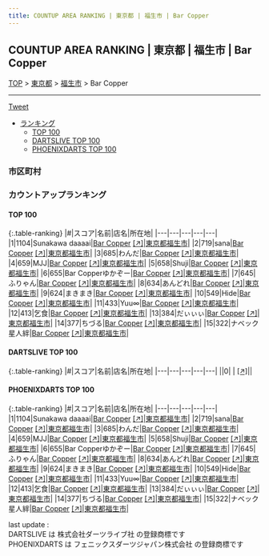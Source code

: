 ```yaml
---
title: COUNTUP AREA RANKING | 東京都 | 福生市 | Bar Copper
---
```

## COUNTUP AREA RANKING | 東京都 | 福生市 | Bar Copper

[TOP](/darts/rank/) > [東京都](/darts/rank/東京都/) > [福生市](/darts/rank/東京都/福生市/) > Bar Copper

___

<a href="https://twitter.com/share?ref_src=twsrc%5Etfw" data-text="COUNTUP AREA RANKING | 東京都福生市Bar Copper" class="twitter-share-button" data-hashtags="DARTSLIVE,PHOENIXDARTS,darts,ダーツ" data-show-count="false">Tweet</a>

* [ランキング](#カウントアップランキング)
    * [TOP 100](#top-100)
    * [DARTSLIVE TOP 100](#dartslive-top-100)
    * [PHOENIXDARTS TOP 100](#phoenixdarts-top-100)

### 市区町村

<ul>

</ul>

### カウントアップランキング

#### TOP 100



{:.table-ranking}
|#|スコア|名前|店名|所在地|
|---|---|---|---|---|
|1|1104|<span class="rank-name-pd">Sunakawa daaaai</span>|<a href="/darts/rank/shops/53970.html">Bar Copper</a> <a href="https://vs.phoenixdarts.com/jp/shop/shopDetailInfo/s_53970?s_seq=53970">[↗]</a>|<a href="/darts/rank/東京都/福生市">東京都福生市</a>|
|2|719|<span class="rank-name-pd">sana</span>|<a href="/darts/rank/shops/53970.html">Bar Copper</a> <a href="https://vs.phoenixdarts.com/jp/shop/shopDetailInfo/s_53970?s_seq=53970">[↗]</a>|<a href="/darts/rank/東京都/福生市">東京都福生市</a>|
|3|685|<span class="rank-name-pd">わんだ</span>|<a href="/darts/rank/shops/53970.html">Bar Copper</a> <a href="https://vs.phoenixdarts.com/jp/shop/shopDetailInfo/s_53970?s_seq=53970">[↗]</a>|<a href="/darts/rank/東京都/福生市">東京都福生市</a>|
|4|659|<span class="rank-name-pd">MJJ</span>|<a href="/darts/rank/shops/53970.html">Bar Copper</a> <a href="https://vs.phoenixdarts.com/jp/shop/shopDetailInfo/s_53970?s_seq=53970">[↗]</a>|<a href="/darts/rank/東京都/福生市">東京都福生市</a>|
|5|658|<span class="rank-name-pd">Shuji</span>|<a href="/darts/rank/shops/53970.html">Bar Copper</a> <a href="https://vs.phoenixdarts.com/jp/shop/shopDetailInfo/s_53970?s_seq=53970">[↗]</a>|<a href="/darts/rank/東京都/福生市">東京都福生市</a>|
|6|655|<span class="rank-name-pd">Bar Copperゆかぞー</span>|<a href="/darts/rank/shops/53970.html">Bar Copper</a> <a href="https://vs.phoenixdarts.com/jp/shop/shopDetailInfo/s_53970?s_seq=53970">[↗]</a>|<a href="/darts/rank/東京都/福生市">東京都福生市</a>|
|7|645|<span class="rank-name-pd">ふりゃん</span>|<a href="/darts/rank/shops/53970.html">Bar Copper</a> <a href="https://vs.phoenixdarts.com/jp/shop/shopDetailInfo/s_53970?s_seq=53970">[↗]</a>|<a href="/darts/rank/東京都/福生市">東京都福生市</a>|
|8|634|<span class="rank-name-pd">あんどれ</span>|<a href="/darts/rank/shops/53970.html">Bar Copper</a> <a href="https://vs.phoenixdarts.com/jp/shop/shopDetailInfo/s_53970?s_seq=53970">[↗]</a>|<a href="/darts/rank/東京都/福生市">東京都福生市</a>|
|9|624|<span class="rank-name-pd">まきまき</span>|<a href="/darts/rank/shops/53970.html">Bar Copper</a> <a href="https://vs.phoenixdarts.com/jp/shop/shopDetailInfo/s_53970?s_seq=53970">[↗]</a>|<a href="/darts/rank/東京都/福生市">東京都福生市</a>|
|10|549|<span class="rank-name-pd">Hide</span>|<a href="/darts/rank/shops/53970.html">Bar Copper</a> <a href="https://vs.phoenixdarts.com/jp/shop/shopDetailInfo/s_53970?s_seq=53970">[↗]</a>|<a href="/darts/rank/東京都/福生市">東京都福生市</a>|
|11|433|<span class="rank-name-pd">Yuu∞</span>|<a href="/darts/rank/shops/53970.html">Bar Copper</a> <a href="https://vs.phoenixdarts.com/jp/shop/shopDetailInfo/s_53970?s_seq=53970">[↗]</a>|<a href="/darts/rank/東京都/福生市">東京都福生市</a>|
|12|413|<span class="rank-name-pd">乞食</span>|<a href="/darts/rank/shops/53970.html">Bar Copper</a> <a href="https://vs.phoenixdarts.com/jp/shop/shopDetailInfo/s_53970?s_seq=53970">[↗]</a>|<a href="/darts/rank/東京都/福生市">東京都福生市</a>|
|13|384|<span class="rank-name-pd">だぃぃぃ</span>|<a href="/darts/rank/shops/53970.html">Bar Copper</a> <a href="https://vs.phoenixdarts.com/jp/shop/shopDetailInfo/s_53970?s_seq=53970">[↗]</a>|<a href="/darts/rank/東京都/福生市">東京都福生市</a>|
|14|377|<span class="rank-name-pd">ちづる</span>|<a href="/darts/rank/shops/53970.html">Bar Copper</a> <a href="https://vs.phoenixdarts.com/jp/shop/shopDetailInfo/s_53970?s_seq=53970">[↗]</a>|<a href="/darts/rank/東京都/福生市">東京都福生市</a>|
|15|322|<span class="rank-name-pd">ナベック星人絆</span>|<a href="/darts/rank/shops/53970.html">Bar Copper</a> <a href="https://vs.phoenixdarts.com/jp/shop/shopDetailInfo/s_53970?s_seq=53970">[↗]</a>|<a href="/darts/rank/東京都/福生市">東京都福生市</a>|


#### DARTSLIVE TOP 100



{:.table-ranking}
|#|スコア|名前|店名|所在地|
|---|---|---|---|---|
||0|<span class="rank-name-dl"> </span>|<a href="/darts/rank/shops/.html"></a> <a href="">[↗]</a>|<a href="/darts/rank//"></a>|


#### PHOENIXDARTS TOP 100



{:.table-ranking}
|#|スコア|名前|店名|所在地|
|---|---|---|---|---|
|1|1104|<span class="rank-name-pd">Sunakawa daaaai</span>|<a href="/darts/rank/shops/53970.html">Bar Copper</a> <a href="https://vs.phoenixdarts.com/jp/shop/shopDetailInfo/s_53970?s_seq=53970">[↗]</a>|<a href="/darts/rank/東京都/福生市">東京都福生市</a>|
|2|719|<span class="rank-name-pd">sana</span>|<a href="/darts/rank/shops/53970.html">Bar Copper</a> <a href="https://vs.phoenixdarts.com/jp/shop/shopDetailInfo/s_53970?s_seq=53970">[↗]</a>|<a href="/darts/rank/東京都/福生市">東京都福生市</a>|
|3|685|<span class="rank-name-pd">わんだ</span>|<a href="/darts/rank/shops/53970.html">Bar Copper</a> <a href="https://vs.phoenixdarts.com/jp/shop/shopDetailInfo/s_53970?s_seq=53970">[↗]</a>|<a href="/darts/rank/東京都/福生市">東京都福生市</a>|
|4|659|<span class="rank-name-pd">MJJ</span>|<a href="/darts/rank/shops/53970.html">Bar Copper</a> <a href="https://vs.phoenixdarts.com/jp/shop/shopDetailInfo/s_53970?s_seq=53970">[↗]</a>|<a href="/darts/rank/東京都/福生市">東京都福生市</a>|
|5|658|<span class="rank-name-pd">Shuji</span>|<a href="/darts/rank/shops/53970.html">Bar Copper</a> <a href="https://vs.phoenixdarts.com/jp/shop/shopDetailInfo/s_53970?s_seq=53970">[↗]</a>|<a href="/darts/rank/東京都/福生市">東京都福生市</a>|
|6|655|<span class="rank-name-pd">Bar Copperゆかぞー</span>|<a href="/darts/rank/shops/53970.html">Bar Copper</a> <a href="https://vs.phoenixdarts.com/jp/shop/shopDetailInfo/s_53970?s_seq=53970">[↗]</a>|<a href="/darts/rank/東京都/福生市">東京都福生市</a>|
|7|645|<span class="rank-name-pd">ふりゃん</span>|<a href="/darts/rank/shops/53970.html">Bar Copper</a> <a href="https://vs.phoenixdarts.com/jp/shop/shopDetailInfo/s_53970?s_seq=53970">[↗]</a>|<a href="/darts/rank/東京都/福生市">東京都福生市</a>|
|8|634|<span class="rank-name-pd">あんどれ</span>|<a href="/darts/rank/shops/53970.html">Bar Copper</a> <a href="https://vs.phoenixdarts.com/jp/shop/shopDetailInfo/s_53970?s_seq=53970">[↗]</a>|<a href="/darts/rank/東京都/福生市">東京都福生市</a>|
|9|624|<span class="rank-name-pd">まきまき</span>|<a href="/darts/rank/shops/53970.html">Bar Copper</a> <a href="https://vs.phoenixdarts.com/jp/shop/shopDetailInfo/s_53970?s_seq=53970">[↗]</a>|<a href="/darts/rank/東京都/福生市">東京都福生市</a>|
|10|549|<span class="rank-name-pd">Hide</span>|<a href="/darts/rank/shops/53970.html">Bar Copper</a> <a href="https://vs.phoenixdarts.com/jp/shop/shopDetailInfo/s_53970?s_seq=53970">[↗]</a>|<a href="/darts/rank/東京都/福生市">東京都福生市</a>|
|11|433|<span class="rank-name-pd">Yuu∞</span>|<a href="/darts/rank/shops/53970.html">Bar Copper</a> <a href="https://vs.phoenixdarts.com/jp/shop/shopDetailInfo/s_53970?s_seq=53970">[↗]</a>|<a href="/darts/rank/東京都/福生市">東京都福生市</a>|
|12|413|<span class="rank-name-pd">乞食</span>|<a href="/darts/rank/shops/53970.html">Bar Copper</a> <a href="https://vs.phoenixdarts.com/jp/shop/shopDetailInfo/s_53970?s_seq=53970">[↗]</a>|<a href="/darts/rank/東京都/福生市">東京都福生市</a>|
|13|384|<span class="rank-name-pd">だぃぃぃ</span>|<a href="/darts/rank/shops/53970.html">Bar Copper</a> <a href="https://vs.phoenixdarts.com/jp/shop/shopDetailInfo/s_53970?s_seq=53970">[↗]</a>|<a href="/darts/rank/東京都/福生市">東京都福生市</a>|
|14|377|<span class="rank-name-pd">ちづる</span>|<a href="/darts/rank/shops/53970.html">Bar Copper</a> <a href="https://vs.phoenixdarts.com/jp/shop/shopDetailInfo/s_53970?s_seq=53970">[↗]</a>|<a href="/darts/rank/東京都/福生市">東京都福生市</a>|
|15|322|<span class="rank-name-pd">ナベック星人絆</span>|<a href="/darts/rank/shops/53970.html">Bar Copper</a> <a href="https://vs.phoenixdarts.com/jp/shop/shopDetailInfo/s_53970?s_seq=53970">[↗]</a>|<a href="/darts/rank/東京都/福生市">東京都福生市</a>|


<div class="footer border-top border-gray-light mt-5 pt-3 text-right text-gray">
    last update : <span style="font-weight: italic" id="foot_last_modified"></span><br />
    DARTSLIVE は 株式会社ダーツライブ社 の登録商標です<br />
    PHOENIXDARTS は フェニックスダーツジャパン株式会社 の登録商標です<br />
</div>

<script src="https://cdnjs.cloudflare.com/ajax/libs/jquery.tablesorter/2.31.3/js/jquery.tablesorter.min.js" integrity="sha512-qzgd5cYSZcosqpzpn7zF2ZId8f/8CHmFKZ8j7mU4OUXTNRd5g+ZHBPsgKEwoqxCtdQvExE5LprwwPAgoicguNg==" crossorigin="anonymous" referrerpolicy="no-referrer"></script>
<link rel="stylesheet" href="https://cdnjs.cloudflare.com/ajax/libs/jquery.tablesorter/2.31.3/css/theme.default.min.css" integrity="sha512-wghhOJkjQX0Lh3NSWvNKeZ0ZpNn+SPVXX1Qyc9OCaogADktxrBiBdKGDoqVUOyhStvMBmJQ8ZdMHiR3wuEq8+w==" crossorigin="anonymous" referrerpolicy="no-referrer" />
<script>
$(function() {
    $(".table-ranking").tablesorter({sortList:[[0, 0]]});
    $("#foot_last_modified").text(formatDate(new Date(document.lastModified), 'yyyy-MM-dd HH:mm:ss'));
});
</script>

<script async src="https://platform.twitter.com/widgets.js" charset="utf-8"></script>